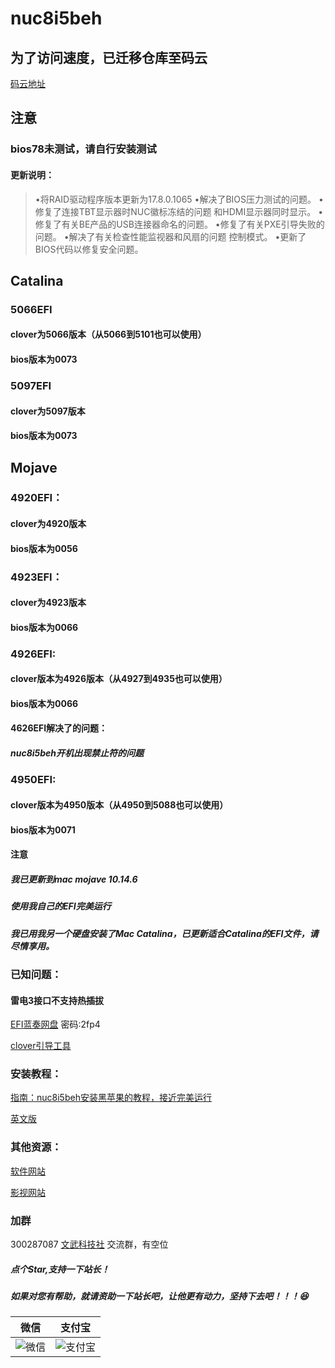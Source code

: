 # nuc8i5beh

## 为了访问速度，已迁移仓库至码云

[码云地址](https://gitee.com/wangdudyb/nuc8i5beh)

## 注意

### bios78未测试，请自行安装测试

#### 更新说明：

> •将RAID驱动程序版本更新为17.8.0.1065
> •解决了BIOS压力测试的问题。
> •修复了连接TBT显示器时NUC徽标冻结的问题
> 和HDMI显示器同时显示。
> •修复了有关BE产品的USB连接器命名的问题。
> •修复了有关PXE引导失败的问题。
> •解决了有关检查性能监视器和风扇的问题
> 控制模式。
> •更新了BIOS代码以修复安全问题。

## Catalina

### 5066EFI

#### clover为5066版本（从5066到5101也可以使用）

#### bios版本为0073

### 5097EFI

#### clover为5097版本

#### bios版本为0073

## Mojave

### 4920EFI：

#### clover为4920版本

#### bios版本为0056



### 4923EFI：

#### clover为4923版本

#### bios版本为0066



### 4926EFI:

#### clover版本为4926版本（从4927到4935也可以使用）

#### bios版本为0066

#### 4626EFI解决了的问题：

##### nuc8i5beh开机出现禁止符的问题



### 4950EFI:

#### clover版本为4950版本（从4950到5088也可以使用）

#### bios版本为0071



#### 注意

##### 我已更新到mac mojave 10.14.6

##### 使用我自己的EFI完美运行

##### 我已用我另一个硬盘安装了Mac Catalina，已更新适合Catalina的EFI文件，请尽情享用。



### 已知问题：

#### 雷电3接口不支持热插拔

 [EFI蓝奏网盘]( https://www.lanzous.com/b073ccvvc)   密码:2fp4 

[clover引导工具](https://github.com/Dids/clover-builder/releases)



### 安装教程：

[指南：nuc8i5beh安装黑苹果的教程，接近完美运行](https://wangdudyb.gitee.io/blog/mac-anzhuang.html)

[英文版](https://github.com/dongyubin/nuc8i5beh/blob/master/README-EN.md)

### 其他资源：

[软件网站](https://wangdudyb.gitee.io/blog/)

[影视网站](https://www.wangdu.site/)


### 加群

300287087        <a target="_blank" href="//shang.qq.com/wpa/qunwpa?idkey=0fced924c58ee0997c8560a01bcf4bf34ea684952a90c2bf8094fc2b0903711a">文武科技社</a>   交流群，有空位

##### 点个Star,支持一下站长！

##### 如果对您有帮助，就请资助一下站长吧，让他更有动力，坚持下去吧！！！😆

|                             微信                             |                            支付宝                            |
| :----------------------------------------------------------: | :----------------------------------------------------------: |
| ![微信](https://imgkr.cn-bj.ufileos.com/ad556a39-15d3-4930-ab08-a518b2050614.png) | ![支付宝](https://imgkr.cn-bj.ufileos.com/ec239de6-7acf-41c0-88d2-20e5dcddd0ee.jpg) |

